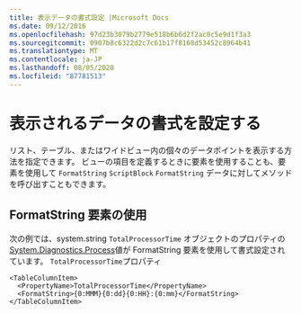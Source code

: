 ```yaml
---
title: 表示データの書式設定 |Microsoft Docs
ms.date: 09/12/2016
ms.openlocfilehash: 97d23b3079b2779e518b6b6d2f2ac0c5e9d1f3a3
ms.sourcegitcommit: 0907b8c6322d2c7c61b17f8168d53452c8964b41
ms.translationtype: MT
ms.contentlocale: ja-JP
ms.lasthandoff: 08/05/2020
ms.locfileid: "87781513"
---
```

# <a name="formatting-displayed-data"></a>表示されるデータの書式を設定する

リスト、テーブル、またはワイドビュー内の個々のデータポイントを表示する方法を指定できます。 ビューの項目を定義するときに要素を使用することも、要素を使用して `FormatString` `ScriptBlock` `FormatString` データに対してメソッドを呼び出すこともできます。

## <a name="using-the-formatstring-element"></a>FormatString 要素の使用

次の例では、system.string `TotalProcessorTime` オブジェクトのプロパティの[System.Diagnostics.Process](/dotnet/api/System.Diagnostics.Process)値が FormatString 要素を使用して書式設定されています。 `TotalProcessorTime`プロパティ

```
<TableColumnItem>
  <PropertyName>TotalProcessorTime</PropertyName>
  <FormatString>{0:MMM}{0:dd}{0:HH}:{0:mm}</FormatString>
</TableColumnItem>
```
